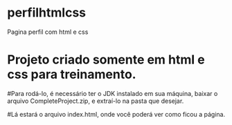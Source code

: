 # perfilhtmlcss
Pagina perfil com html e css
# Projeto criado somente em html e css para treinamento.

#Para rodá-lo, é necessário ter o JDK instalado em sua máquina, baixar o arquivo CompleteProject.zip, e extraí-lo na pasta que desejar.

#Lá estará o arquivo index.html, onde você poderá ver como ficou a página.
